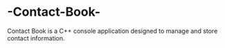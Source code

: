 # -Contact-Book-
 Contact Book is a C++ console application designed to manage and store contact information.
